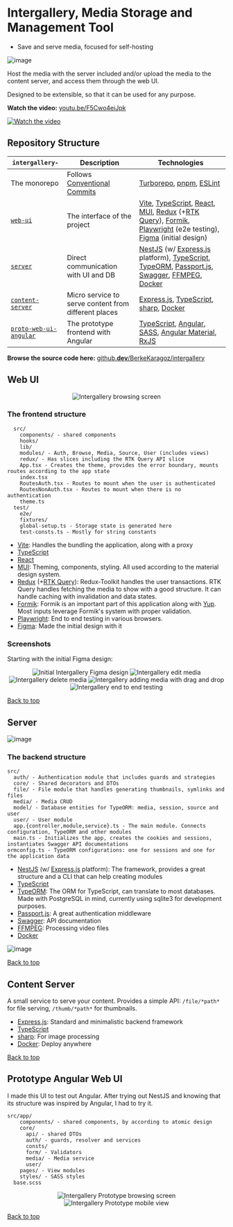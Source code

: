 # Intergallery, Media Storage and Management Tool
- Save and serve media, focused for self-hosting

![image](https://user-images.githubusercontent.com/34271483/171039949-7ddf2704-ff6c-47fe-a307-4dfb1bead75b.png)


Host the media with the server included and/or upload the media to the content server, and access them through the web UI.

Designed to be extensible, so that it can be used for any purpose.

**Watch the video:** [youtu.be/F5Cwo4eiJpk](https://youtu.be/F5Cwo4eiJpk)

[![Watch the video](https://img.youtube.com/vi/F5Cwo4eiJpk/mqdefault.jpg)](https://youtu.be/F5Cwo4eiJpk)

## Repository Structure

|`intergallery-`| Description | Technologies |
|--------|----|-|
| The monorepo | Follows [Conventional Commits](https://www.conventionalcommits.org/en/v1.0.0/) | [Turborepo](https://turborepo.org/), [pnpm](https://pnpm.io/), [ESLint](https://eslint.org/) |
| [`web-ui`](#web-ui) | The interface of the project | [Vite](https://vitejs.dev/), [TypeScript](https://www.typescriptlang.org/), [React](https://reactjs.org/), [MUI](https://mui.com/), [Redux](https://redux.js.org/) (+[RTK Query](https://redux-toolkit.js.org/rtk-query/overview)), [Formik](https://formik.org/), [Playwright](https://playwright.dev/) (e2e testing), [Figma](https://www.figma.com/) (initial design) |
| [`server`](#server) | Direct communication with UI and DB | [NestJS](https://nestjs.com/) (w/ [Express.js](https://expressjs.com/) platform), [TypeScript](https://www.typescriptlang.org/), [TypeORM](https://typeorm.io/), [Passport.js](https://www.passportjs.org/), [Swagger](https://swagger.io/), [FFMPEG](https://ffmpeg.org/), [Docker](https://www.docker.com/) |
| [`content-server`](#content-server) | Micro service to serve content from different places | [Express.js](https://expressjs.com/), [TypeScript](https://www.typescriptlang.org/), [sharp](https://sharp.pixelplumbing.com/), [Docker](https://www.docker.com/) |
| [`proto-web-ui-angular`](#prototype-angular-web-ui) | The prototype frontend with Angular | [TypeScript](https://www.typescriptlang.org/), [Angular](https://angular.io/), [SASS](https://sass-lang.com/), [Angular Material](https://material.angular.io/), [RxJS](https://rxjs.dev/) |

**Browse the source code here:** [github.**dev**/BerkeKaragoz/intergallery](https://github.dev/BerkeKaragoz/intergallery)

## Web UI
<div align="center">
  <img src="https://user-images.githubusercontent.com/34271483/171040569-5df21b68-1518-4813-a88c-c95502461cd9.png" alt="Intergallery browsing screen"/>
</div>

### The frontend structure
```
  src/
    components/ - shared components
    hooks/ 
    lib/
    modules/ - Auth, Browse, Media, Source, User (includes views)
    redux/ - Has slices including the RTK Query API slice
    App.tsx - Creates the theme, provides the error boundary, mounts routes according to the app state
    index.tsx
    RoutesAuth.tsx - Routes to mount when the user is authenticated
    RoutesNonAuth.tsx - Routes to mount when there is no authentication
    theme.ts
  test/
    e2e/
    fixtures/
    global-setup.ts - Storage state is generated here
    test-consts.ts - Mostly for string constants
```

- [Vite](https://vitejs.dev/): Handles the bundling the application, along with a proxy
- [TypeScript](https://www.typescriptlang.org/)
- [React](https://reactjs.org/)
- [MUI](https://mui.com/): Theming, components, styling. All used according to the material design system.
- [Redux](https://redux.js.org/) (+[RTK Query](https://redux-toolkit.js.org/rtk-query/overview)): Redux-Toolkit handles the user transactions. RTK Query handles fetching the media to show with a good structure. It can handle caching with invalidation and data states.
- [Formik](https://formik.org/): Formik is an important part of this application along with [Yup](https://github.com/jquense/yup). Most inputs leverage Formik's system with proper validation.
- [Playwright](https://playwright.dev/): End to end testing in various browsers.
- [Figma](https://www.figma.com/): Made the initial design with it

### Screenshots
Starting with the initial Figma design:
<div align="center">
  <img src="https://user-images.githubusercontent.com/34271483/171049307-5412d080-e203-47ac-b41a-a0e70d15dc5a.png" alt="Initial Intergallery Figma design"/>
  <img src="https://user-images.githubusercontent.com/34271483/171038501-f216a2b6-45ee-404a-81d7-be88dc574439.png" alt="Intergallery edit media"/>
  <img src="https://user-images.githubusercontent.com/34271483/171038399-8d9c5b80-202b-4df7-b338-c95cb56dc1ab.png" alt="Intergallery delete media"/>
  <img src="https://user-images.githubusercontent.com/34271483/171038697-f6f4c865-0629-4724-af46-fcecabdeaab3.png" alt="Intergallery adding media with drag and drop"/>
  <img src="https://user-images.githubusercontent.com/34271483/171044794-272e47ae-d3c5-4b2e-82c7-f0fa5165a53b.png" alt="Intergallery end to end testing"/>
</div>

[Back to top](#repository-structure)

## Server
![image](https://user-images.githubusercontent.com/34271483/171041172-e4656195-c398-43a0-9f4a-4d8f969f2ce2.png)

### The backend structure
```
src/
  auth/ - Authentication module that includes guards and strategies
  core/ - Shared decorators and DTOs
  file/ - File module that handles generating thumbnails, symlinks and files
  media/ - Media CRUD
  model/ - Database entities for TypeORM: media, session, source and user
  user/ - User module
  app.{controller,module,service}.ts - The main module. Connects configuration, TypeORM and other modules
  main.ts - Initializes the app, creates the cookies and sessions, instantiates Swagger API documentations
ormconfig.ts - TypeORM configurations: one for sessions and one for the application data
```

- [NestJS](https://nestjs.com/) (w/ [Express.js](https://expressjs.com/) platform): The framework, provides a great structure and a CLI that can help creating modules
- [TypeScript](https://www.typescriptlang.org/)
- [TypeORM](https://typeorm.io/): The ORM for TypeScript, can translate to most databases. Made with PostgreSQL in mind, currently using sqlite3 for development purposes.
- [Passport.js](https://www.passportjs.org/): A great authentication middleware
- [Swagger](https://swagger.io/): API documentation
- [FFMPEG](https://ffmpeg.org/): Processing video files
- [Docker](https://www.docker.com/)

![image](https://user-images.githubusercontent.com/34271483/171047200-f9dc8a0d-bd0e-4783-87dd-0b2822701c25.png)

[Back to top](#repository-structure)

## Content Server
A small service to serve your content. Provides a simple API: `/file/*path*` for file serving, `/thumb/*path*` for thumbnails.

- [Express.js](https://expressjs.com/): Standard and minimalistic backend framework
- [TypeScript](https://www.typescriptlang.org/)
- [sharp](https://sharp.pixelplumbing.com/): For image processing
- [Docker](https://www.docker.com/): Deploy anywhere

[Back to top](#repository-structure)

## Prototype Angular Web UI
I made this UI to test out Angular. After trying out NestJS and knowing that its structure was inspired by Angular, I had to try it.

```
src/app/
    components/ - shared components, by according to atomic design
    core/
      api/ - shared DTOs
      auth/ - guards, resolver and services
      consts/
      form/ - Validators
      media/ - Media service
      user/
    pages/ - View modules
    styles/ - SASS styles
  base.scss
```

<div align="center">
  <img src="https://user-images.githubusercontent.com/34271483/151972500-79a4f984-3e01-405c-8dd9-9fc08c22824a.png" alt="Intergallery Prototype browsing screen"/>
  <img src="https://user-images.githubusercontent.com/34271483/151973123-6940e55a-0981-46f9-98af-621edb73f7e6.png" alt="Intergallery Prototype mobile view"/>
</div>

[Back to top](#repository-structure)
